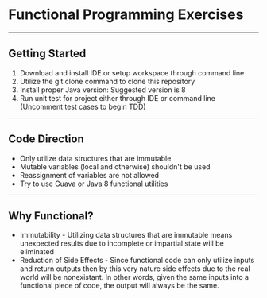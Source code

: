 <html>
	<h1>Functional Programming Exercises</h1>
	<hr />
	<h2>Getting Started</h2>
	<ol>
		<li>Download and install IDE or setup workspace through command line</li>
		<li>Utilize the git clone command to clone this repository</li>
		<li>Install proper Java version: Suggested version is 8</li>
		<li>Run unit test for project either through IDE or command line (Uncomment test cases to begin TDD)</li>
	</ol>
	<hr />
	<h2>Code Direction</h2>
	<ul>
		<li>Only utilize data structures that are immutable</li>
		<li>Mutable variables (local and otherwise) shouldn't be used</li>
		<li>Reassignment of variables are not allowed</li>
		<li>Try to use Guava or Java 8 functional utilities</li>
	</ul>
	<hr />
	<h2>Why Functional?</h2>
	<ul>
		<li>Immutability - Utilizing data structures that are immutable means unexpected results due to incomplete or impartial state will be eliminated</li>
		<li>Reduction of Side Effects - Since functional code can only utilize inputs and return outputs then by this very nature side effects due to the real world will be nonexistant. In other words, given the same inputs into a functional piece of code, the output will always be the same. </li>
	</ul>
</html>